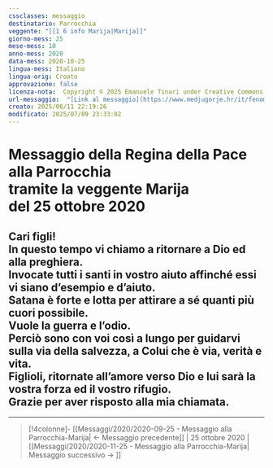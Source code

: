 ```yaml
---
cssclasses: messaggio
destinatario: Parrocchia
veggente: "[[1 6 info Marija|Marija]]"
giorno-mess: 25
mese-mess: 10
anno-mess: 2020
data-mess: 2020-10-25
lingua-mess: Italiano
lingua-orig: Croato
approvazione: false
licenza-nota:  Copyright © 2025 Emanuele Tinari under Creative Commons BY-NC-SA 4.0 https://creativecommons.org/licenses/by-nc-sa/4.0/
url-messaggio:  "[Link al messaggio](https://www.medjugorje.hr/it/fenomeno-di-medjugorje/messaggi-della-madonna/?datum=2020-10-25)"
creato: 2025/06/11 22:19:26
modificato: 2025/07/09 23:33:02
---
```


# Messaggio della Regina della Pace<br>alla Parrocchia<br>tramite la veggente Marija<br>del 25 ottobre 2020

## Cari figli!<br>In questo tempo vi chiamo a ritornare a Dio ed alla preghiera.<br>Invocate tutti i santi in vostro aiuto affinché essi vi siano d’esempio e d’aiuto.<br>Satana è forte e lotta per attirare a sé quanti più cuori possibile.<br>Vuole la guerra e l’odio.<br>Perciò sono con voi così a lungo per guidarvi sulla via della salvezza, a Colui che è via, verità e vita.<br>Figlioli, ritornate all’amore verso Dio e lui sarà la vostra forza ed il vostro rifugio.<br>Grazie per aver risposto alla mia chiamata.

***

> [!4colonne]- [[Messaggi/2020/2020-09-25 - Messaggio alla Parrocchia-Marija| ← Messaggio precedente]] | 25 ottobre 2020 | [[Messaggi/2020/2020-11-25 - Messaggio alla Parrocchia-Marija| Messaggio successivo → ]]
